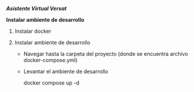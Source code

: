 ***Asistente Virtual Versat***

**Instalar ambiente de desarrollo**

1. Instalar docker 
   
2. Instalar ambiente de desarrollo
   
   - Navegar hasta la carpeta del proyecto (donde se encuentra archivo docker-compose.yml)
   
   - Levantar el ambiente de desarrollo
   
        docker compose up -d
